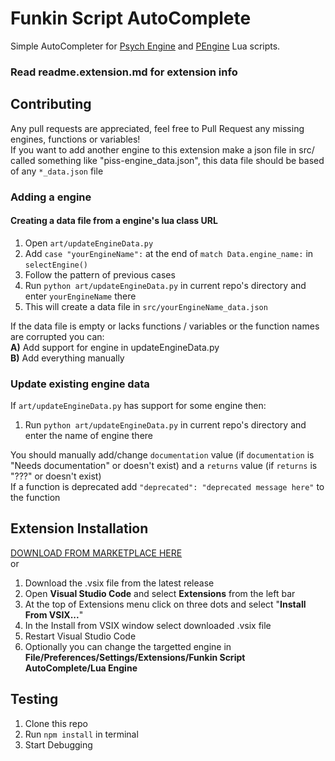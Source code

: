 # Funkin Script AutoComplete
Simple AutoCompleter for [Psych Engine](https://github.com/ShadowMario/FNF-PsychEngine) and [PEngine](https://github.com/Paidyy/Funkin-PEngine) Lua scripts.<br>


### Read readme.extension.md for extension info


## Contributing
Any pull requests are appreciated, feel free to Pull Request any missing engines, functions or variables! <br>
If you want to add another engine to this extension make a json file in src/ called something like "piss-engine_data.json", this data file should be based of any `*_data.json` file <br>
### Adding a engine
#### Creating a data file from a engine's lua class URL 
1. Open `art/updateEngineData.py`
2. Add `case "yourEngineName":` at the end of `match Data.engine_name:` in `selectEngine()`
3. Follow the pattern of previous cases
4. Run `python art/updateEngineData.py` in current repo's directory and enter `yourEngineName` there
5. This will create a data file in `src/yourEngineName_data.json`

If the data file is empty or lacks functions / variables or the function names are corrupted you can: <br>
**A)** Add support for engine in updateEngineData.py <br>
**B)** Add everything manually
### Update existing engine data
If `art/updateEngineData.py` has support for some engine then:
1. Run `python art/updateEngineData.py` in current repo's directory and enter the name of engine there

You should manually add/change `documentation` value (if `documentation` is "Needs documentation" or doesn't exist) and a `returns` value (if `returns` is "???" or doesn't exist) <br>
If a function is deprecated add `"deprecated": "deprecated message here"` to the function

## Extension Installation
[DOWNLOAD FROM MARKETPLACE HERE](https://marketplace.visualstudio.com/items?itemName=Paidyy.funkin-script-autocomplete)<br>
or
1. Download the .vsix file from the latest release
2. Open **Visual Studio Code** and select **Extensions** from the left bar
3. At the top of Extensions menu click on three dots and select "**Install From VSIX...**"
4. In the Install from VSIX window select downloaded .vsix file
5. Restart Visual Studio Code
6. Optionally you can change the targetted engine in **File/Preferences/Settings/Extensions/Funkin Script AutoComplete/Lua Engine**

## Testing
1. Clone this repo
2. Run ```npm install``` in terminal
3. Start Debugging
